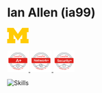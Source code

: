 # Ian Allen (ia99)  

<p float="left">
<picture>
<img src="img/block_m-hex.png" width=50>
</picture>
</p>

<p float="left">
<a href="https://www.credly.com/users/ian-allen.902552f3/badges">
<img src="img/CompTIAAplustr.png" width=50> 
<img src="img/CompTIANetworkplustr.png" width=50> 
<img src="img/CompTIASecurityplustr.png" width=50>
</a>
</p>


<picture>![Skills](https://skillicons.dev/icons?i=aws,github,idea,java,linux,py,vim,vscode)</picture>